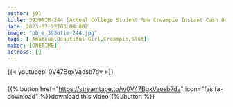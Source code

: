 ```yaml
---
author: j91
title: 393OTIM-244 [Actual College Student Raw Creampie Instant Cash Delivery Project! Immediate Saddle AV Shooting] Immediate Saddle For An Amateur Girl Who Wants Money! Randomly Released! Shiori-Chan
date: 2023-07-22T03:00:00Z
image: "pb_e_393otim-244.jpg"
tags: [ Amateur,Beautiful Girl,Creampie,Slut]
maker: [ONETIME]
actress: []
---
```



{{< youtubepl 0V47BgxVaosb7dv >}}
###

{{% button href="https://streamtape.to/v/0V47BgxVaosb7dv" icon="fas fa-download" %}}download this video{{% /button %}}

